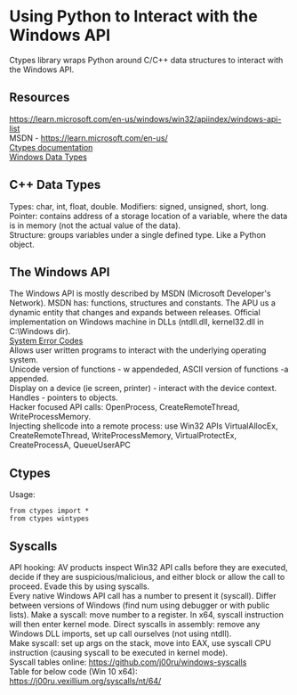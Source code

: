 # Using Python to Interact with the Windows API   
Ctypes library wraps Python around C/C++ data structures to interact with the Windows API.            

## Resources    
https://learn.microsoft.com/en-us/windows/win32/apiindex/windows-api-list      
MSDN - https://learn.microsoft.com/en-us/       
[Ctypes documentation](https://docs.python.org/3/library/ctypes.html)      
[Windows Data Types](https://learn.microsoft.com/en-us/windows/win32/winprog/windows-data-types)    
      
## C++ Data Types    
Types: char, int, float, double. Modifiers: signed, unsigned, short, long.    
Pointer: contains address of a storage location of a variable, where the data is in memory (not the actual value of the data).   
Structure: groups variables under a single defined type. Like a Python object.       

## The Windows API    
The Windows API is mostly described by MSDN (Microsoft Developer's Network). MSDN has: functions, structures and constants. The APU us a dynamic entity that changes and expands between releases. Official implementation on Windows machine in DLLs (ntdll.dll, kernel32.dll in C:\Windows dir).  
[System Error Codes](https://learn.microsoft.com/en-us/windows/win32/debug/system-error-codes--0-499-)     
Allows user written programs to interact with the underlying operating system.      
Unicode version of functions - w appendeded, ASCII version of functions -a appended.          
Display on a device (ie screen, printer) - interact with the device context.      
Handles - pointers to objects.       
Hacker focused API calls: OpenProcess, CreateRemoteThread, WriteProcessMemory.    
Injecting shellcode into a remote process: use Win32 APIs VirtualAllocEx, CreateRemoteThread, WriteProcessMemory, VirtualProtectEx, CreateProcessA, QueueUserAPC    


## Ctypes    
Usage:       

    from ctypes import *
    from ctypes wintypes      

## Syscalls   
API hooking: AV products inspect Win32 API calls before they are executed, decide if they are suspicious/malicious, and either block or allow the call to proceed. Evade this by using syscalls.   
Every native Windows API call has a number to present it (syscall). Differ between versions of Windows (find num using debugger or with public lists). Make a syscall: move number to a register. In x64, syscall instruction will then enter kernel mode. Direct syscalls in assembly: remove any Windows DLL imports, set up call ourselves (not using ntdll).      
Make syscall: set up args on the stack, move into EAX, use syscall CPU instruction (causing syscall to be executed in kernel mode).     
Syscall tables online: https://github.com/j00ru/windows-syscalls   
Table for below code (Win 10 x64): https://j00ru.vexillium.org/syscalls/nt/64/   
